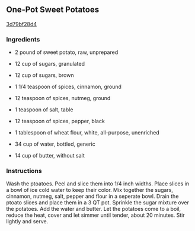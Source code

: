 ## One-Pot Sweet Potatoes

[3d79bf28d4](http://www.food.com/recipe/one-pot-sweet-potatoes-149813)

### Ingredients

 - 2 pound of sweet potato, raw, unprepared

 - 12 cup of sugars, granulated

 - 12 cup of sugars, brown

 - 1 1/4 teaspoon of spices, cinnamon, ground

 - 12 teaspoon of spices, nutmeg, ground

 - 1 teaspoon of salt, table

 - 12 teaspoon of spices, pepper, black

 - 1 tablespoon of wheat flour, white, all-purpose, unenriched

 - 34 cup of water, bottled, generic

 - 14 cup of butter, without salt

### Instructions

Wash the ptoatoes. Peel and slice them into 1/4 inch widths. Place slices in a bowl of ice cold water to keep their color. Mix together the sugars, cinnamon, nutmeg, salt, pepper and flour in a seperate bowl. Drain the ptoato slices and place them in a 3 QT pot. Sprinkle the sugar mixture over the potatoes. Add the water and butter. Let the potatoes come to a boil, reduce the heat, cover and let simmer until tender, about 20 minutes. Stir lightly and serve.
